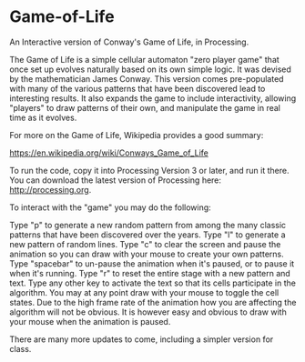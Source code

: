 # Game-of-Life
An Interactive version of Conway's Game of Life, in Processing.

The Game of Life is a simple cellular automaton "zero player game" that once set up evolves naturally based on its own simple logic.  It was devised by the mathematician James Conway.  This version comes pre-populated with many of the various patterns that have been discovered lead to interesting results.  It also expands the game to include interactivity, allowing "players" to draw patterns of their own, and manipulate the game in real time as it evolves.

For more on the Game of Life, Wikipedia provides a good summary:

https://en.wikipedia.org/wiki/Conways_Game_of_Life

To run the code, copy it into Processing Version 3 or later, and run it there.  You can download the latest version of Processing here: http://processing.org.

To interact with the "game" you may do the following:

Type "p" to generate a new random pattern from among the many classic patterns that have been discovered over the years.
Type "l" to generate a new pattern of random lines.
Type "c" to clear the screen and pause the animation so you can draw with your mouse to create your own patterns.
Type "spacebar" to un-pause the animation when it's paused, or to pause it when it's running.
Type "r" to reset the entire stage with a new pattern and text.
Type any other key to activate the text so that its cells participate in the algorithm.
You may at any point draw with your mouse to toggle the cell states.  Due to the high frame rate of the animation how you are affecting the algorithm will not be obvious.  It is however easy and obvious to draw with your mouse when the animation is paused.

There are many more updates to come, including a simpler version for class.
